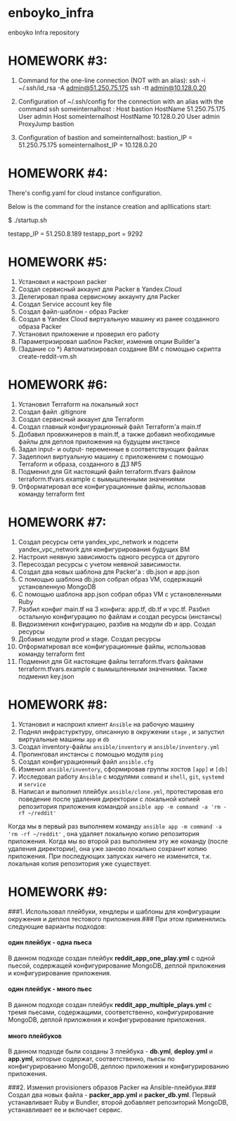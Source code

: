 # enboyko_infra
enboyko Infra repository


# HOMEWORK #3:

1. Command for the one-line connection (NOT with an alias):
ssh -i ~/.ssh/id_rsa -A admin@51.250.75.175 ssh -tt admin@10.128.0.20

2. Configuration of ~/.ssh/config for the connection with an alias with the command ssh someinternalhost :
Host bastion
        HostName 51.250.75.175
        User admin
Host someinternalhost
        HostName 10.128.0.20
        User admin
        ProxyJump bastion

3. Configuration of bastion and someinternalhost:
bastion_IP = 51.250.75.175
someinternalhost_IP = 10.128.0.20


# HOMEWORK #4:

There's config.yaml for cloud instance configuration.

Below is the command for the instance creation and aplllications start:

$ ./startup.sh

testapp_IP = 51.250.8.189
testapp_port = 9292


# HOMEWORK #5:

1. Установил и настроил packer
2. Создал сервисный аккаунт для Packer в Yandex.Cloud
3. Делегировал права сервисному аккаунту для Packer
4. Создал Service account key file
5. Создал файл-шаблон - образ Packer
6. Создал в Yandex Cloud виртуальную машину из ранее созданного образа Packer
7. Установил приложение и проверил его работу
8. Параметризировал шаблон Packer, изменив опции Builder'а
9. (Задание со *) Автоматизировал создание ВМ с помощью скрипта create-reddit-vm.sh


# HOMEWORK #6:

1. Установил Terraform на локальный хост
2. Создал файл .gitignore
3. Создал сервисный аккаунт для Terraform
4. Создал главный конфигурационный файл Terraform'а main.tf
5. Добавил провижинеров в main.tf, а также добавил необходимые файлы для деплоя приложения на будущем инстансе
6. Задал input- и output- переменные в соответствующих файлах
7. Задеплоил виртуальную машину с приложением с помощью Terraform и образа, созданного в ДЗ №5
8. Подменил для Git настоящий файл terraform.tfvars файлом terraform.tfvars.example c вымышленными значениями
9. Отформатировал все конфигурационные файлы, использовав команду terraform fmt


# HOMEWORK #7:

1. Создал ресурсы сети yandex_vpc_network и подсети yandex_vpc_network для конфигурирования будущих ВМ
2. Настроил неявную зависимость одного ресурса от другого
3. Пересоздал ресурсы с учетом неявной зависимости.
4. Создал два новых шаблона для Packer'а : db.json и app.json
5. С помощью шаблона db.json собрал образ VM, содержащий установленную MongoDB
6. С помощью шаблона app.json собрал образ VM с установленными Ruby
7. Разбил конфиг main.tf на 3 конфига: app.tf, db.tf и vpc.tf. Разбил остальную конфигурацию по файлам  и создал ресурсы (инстансы)
8. Видоизменил конфигурацию, разбив на модули db и app. Создал ресурсы
9. Добавил модули prod и stage. Создал ресурсы
10. Отформатировал все конфигурационные файлы, использовав команду terraform fmt
11. Подменил для Git настоящие файлы terraform.tfvars файлами terraform.tfvars.example c вымышленными значениями. Также подменил key.json


# HOMEWORK #8:

1. Установил и наcnроил клиент `Ansible` на рабочую машину
2. Поднял инфрастурктуру, описанную в окружении `stage` , и запустил виртуальные машины `app` и `db`
3. Создал inventory-файлы `ansible/inventory` и `ansible/inventory.yml`
4. Пропинговал инстансы с помощью модуля `ping`
5. Создал конфигурационный файл `ansible.cfg`
6. Изменил `ansible/inventory`, сформировав группы хостов `[app]` и `[db]`
7. Исследовал работу `Ansible` с модулями `command` и `shell`, `git`, `systemd` и `service`
8. Написал и выполнил плейбук `ansible/clone.yml`, протестировав его поведение после удаления директории с локальной копией репозитория приложения командой `ansible app -m command -a 'rm -rf ~/reddit'`

Когда мы в первый раз выполняем команду `ansible app -m command -a 'rm -rf ~/reddit'` , она удаляет локальную копию репозитория приложения.
Когда мы во второй раз выполняем эту же команду (после удаления директории), она уже заново локально сохранит копию приложения. При последующих запусках ничего не изменится, т.к. локальная копия репозитория уже существует.


# HOMEWORK #9:

###1. Использовал плейбуки, хендлеры и шаблоны для конфигурации окружения и деплоя тестового приложения.###
При этом применялись следующие варианты подходов:
#### один плейбук - одна пьеса ####
В данном подходе создан плейбук **reddit_app_one_play.yml** с одной пьесой, содержащей конфигурирование MongoDB, деплой приложения и конфигурирование приложения.
#### один плейбук - много пьес ####
В данном подходе создан плейбук **reddit_app_multiple_plays.yml** с тремя пьесами, содержащими, соответственно, конфигурирование MongoDB, деплой приложения и конфигурирование приложения.
#### много плейбуков ####
В данном подходе были созданы 3 плейбука - **db.yml**, **deploy.yml**  и **app.yml**, которые содержат, соответственно, пьесы по конфигурированию MongoDB, деплою приложения и конфигурированию приложения.


###2. Изменил provisioners образов Packer на Ansible-плейбуки.###
Создал два новых файла  - **packer_app.yml** и **packer_db.yml**. Первый устанавливает Ruby и Bundler, второй добавляет репозиторий MongoDB, устанавливает ее и включает сервис.
 
